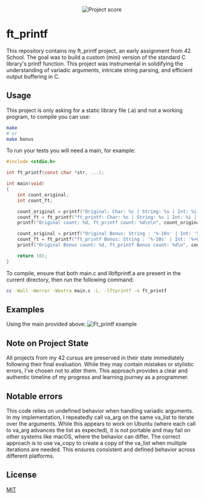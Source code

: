 <div align="center">
  <img src="https://i.ibb.co/cmF80PB/image.png" alt="Project score">
</div>

# ft_printf

This repository contains my ft_printf project, an early assignment from 42 School. The goal was to build a custom (mini) version of the standard C library's printf function. This project was instrumental in solidifying the understanding of variadic arguments, intricate string parsing, and efficient output buffering in C. 

## Usage

This project is only asking for a static library file (.a) and not a working program, to compile you can use:

```Bash
make
# or
make bonus
```

To run your tests you will need a main, for example:

```C
#include <stdio.h>

int ft_printf(const char *str, ...);

int main(void)
{
    int count_original;
    int count_ft;

    count_original = printf("Original: Char: %c | String: %s | Int: %i | Hex: %x | Percent: %%\n", 'A', "Test String", 12345, 6789);
    count_ft = ft_printf("ft_printf: Char: %c | String: %s | Int: %i | Hex: %x | Percent: %%\n", 'A', "Test String", 12345, 6789) - 1; // minus one to account for the extra char: "Original" vs "ft_printf"
    printf("Original count: %d, ft_printf count: %d\n\n", count_original, count_ft);

    count_original = printf("Original Bonus: String : '%-10s' | Int: '%+05d' | Hex: '%#x'\n", "Hello", 42, 255);
    count_ft = ft_printf("ft_printf Bonus: String : '%-10s' | Int: '%+05d' | Hex: '%#x'\n", "Hello", 42, 255) - 1; // minus one to account for the extra char: "Original" vs "ft_printf"
    printf("Original Bonus count: %d, ft_printf Bonus count: %d\n", count_original, count_ft);

    return (0);
}
```

To compile, ensure that both main.c and libftprintf.a are present in the current directory, then run the following command:
```Bash
cc -Wall -Werror -Wextra main.c -L. -lftprintf -o ft_printf
```

## Examples

Using the main provided above: 
![Ft_printf example](https://i.ibb.co/GfhMx7dc/image.png)

## Note on Project State

All projects from my 42 cursus are preserved in their state immediately following their final evaluation. While they may contain mistakes or stylistic errors, I've chosen not to alter them. This approach provides a clear and authentic timeline of my progress and learning journey as a programmer.

## Notable errors

This code relies on undefined behavior when handling variadic arguments. In my implementation, I repeatedly call va_arg on the same va_list to iterate over the arguments. While this appears to work on Ubuntu (where each call to va_arg advances the list as expected), it is not portable and may fail on other systems like macOS, where the behavior can differ. The correct approach is to use va_copy to create a copy of the va_list when multiple iterations are needed. This ensures consistent and defined behavior across different platforms.

## License

[MIT](https://choosealicense.com/licenses/mit/)
